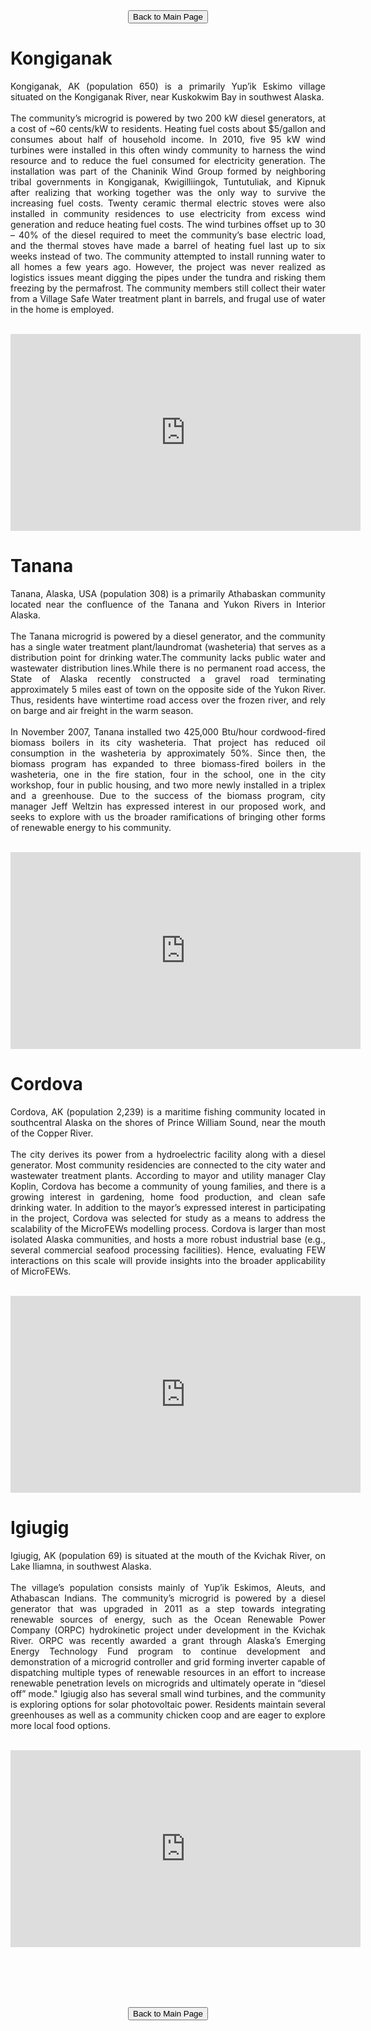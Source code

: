 <form action="https://mjc55.github.io/MicroFEWs_Legacy/" align="center">
<input type="submit" value="Back to Main Page" />
</form>



# Kongiganak

<div style="text-align: justify"> 
Kongiganak, AK (population 650) is a primarily Yup’ik Eskimo village situated on the Kongiganak River, near Kuskokwim Bay in southwest Alaska.
<br>
<br>
The community’s microgrid is powered by two 200 kW diesel generators, at a cost of ~60 cents/kW to residents. Heating fuel costs about $5/gallon and consumes 
about half of household income. In 2010, five 95 kW wind turbines were installed in this often windy community to harness the wind resource and to reduce the 
fuel consumed for electricity generation. The installation was part of the Chaninik Wind Group formed by neighboring tribal governments in Kongiganak, Kwigilliingok, 
Tuntutuliak, and Kipnuk after realizing that working together was the only way to survive the increasing fuel costs. Twenty ceramic thermal electric stoves were also 
installed in community residences to use electricity from excess wind generation and reduce heating fuel costs. The wind turbines offset up to 30 – 40% of the diesel 
required to meet the community’s base electric load, and the thermal stoves have made a barrel of heating fuel last up to six weeks instead of two. The community 
attempted to install running water to all homes a few years ago. However, the project was never realized as logistics issues meant digging the pipes under the tundra 
and risking them freezing by the permafrost. The community members still collect their water from a Village Safe Water treatment plant in barrels, and frugal use of 
water in the home is employed.
  <br>
  <br>
</div>

<p align="center">
<iframe width="560" height="315" src="https://www.youtube.com/embed/90n9ga3SOQQ" title="YouTube video player" frameborder="0" allow="accelerometer; autoplay; clipboard-write; encrypted-media; gyroscope; picture-in-picture" allowfullscreen></iframe>
</p>


# Tanana

<div style="text-align: justify"> 
Tanana, Alaska, USA (population 308) is a primarily Athabaskan community located near the confluence of the Tanana and Yukon Rivers in Interior Alaska.
<br>
  <br>
The Tanana microgrid is powered by a diesel generator, and the community has a single water treatment plant/laundromat (washeteria) that serves as a distribution 
point for drinking water.The community lacks public water and wastewater distribution lines.While there is no permanent road access, the State of Alaska recently 
constructed a gravel road terminating approximately 5 miles east of town on the opposite side of the Yukon River. Thus, residents have wintertime road access over 
the frozen river, and rely on barge and air freight in the warm season.
<br>
  <br>
In November 2007, Tanana installed two 425,000 Btu/hour cordwood-fired biomass boilers in its city washeteria. That project has reduced oil consumption in the 
washeteria by approximately 50%. Since then, the biomass program has expanded to three biomass-fired boilers in the washeteria, one in the fire station, four 
in the school, one in the city workshop, four in public housing, and two more newly installed in a triplex and a greenhouse. Due to the success of the biomass 
program, city manager Jeff Weltzin has expressed interest in our proposed work, and seeks to explore with us the broader ramifications of bringing other forms 
of renewable energy to his community.
  <br>
  <br>
</div>

<p align="center">
<iframe width="560" height="315" src="https://www.youtube.com/embed/oHKIsZjXMUM" title="YouTube video player" frameborder="0" allow="accelerometer; autoplay; clipboard-write; encrypted-media; gyroscope; picture-in-picture" allowfullscreen></iframe>
</p>

# Cordova


<div style="text-align: justify"> 
Cordova, AK (population 2,239) is a maritime fishing community located in southcentral Alaska on the shores of Prince William Sound, near the mouth of the Copper River.
<br>
  <br>
The city derives its power from a hydroelectric facility along with a diesel generator. Most community residencies are connected to the city water and wastewater treatment plants. According to mayor and utility manager Clay Koplin, Cordova has become a community of young families, and there is a growing interest in gardening, home food production, and clean safe drinking water. In addition to the mayor’s expressed interest in participating in the project, Cordova was selected for study as a means to address the scalability of the MicroFEWs modelling process. Cordova is larger than most isolated Alaska communities, and hosts a more robust industrial base (e.g., several commercial seafood processing facilities). Hence, evaluating FEW interactions on this scale will provide insights into the broader applicability of MicroFEWs.
  <br>
  <br>
</div>

<p align="center">
<iframe width="560" height="315" src="https://www.youtube.com/embed/hhOpyZcuCyk" title="YouTube video player" frameborder="0" allow="accelerometer; autoplay; clipboard-write; encrypted-media; gyroscope; picture-in-picture" allowfullscreen></iframe>
</p>




# Igiugig


<div style="text-align: justify"> 
Igiugig, AK (population 69) is situated at the mouth of the Kvichak River, on Lake Iliamna, in southwest Alaska.
  <br>
  <br>
The village’s population consists mainly of Yup’ik Eskimos, Aleuts, and Athabascan Indians. The community’s microgrid is powered by a diesel generator that was upgraded in 2011 as a step towards integrating renewable sources of energy, such as the Ocean Renewable Power Company (ORPC) hydrokinetic project under development in the Kvichak River. ORPC was recently awarded a grant through Alaska’s Emerging Energy Technology Fund program to continue development and demonstration of a microgrid controller and grid forming inverter capable of dispatching multiple types of renewable resources in an effort to increase renewable penetration levels on microgrids and ultimately operate in “diesel off” mode." Igiugig also has several small wind turbines, and the community is exploring options for solar photovoltaic power. Residents maintain several greenhouses as well as a community chicken coop and are eager to explore more local food options.
  <br>
  <br>
</div>

<p align="center">
<iframe width="560" height="315" src="https://www.youtube.com/embed/pMzxHf-VBfs" title="YouTube video player" frameborder="0" allow="accelerometer; autoplay; clipboard-write; encrypted-media; gyroscope; picture-in-picture" allowfullscreen></iframe>
</p>


<p>
  <br>
  <br>
  <br>
  <br>
</p>





<form action="https://mjc55.github.io/MicroFEWs_Legacy/" align="center">
<input type="submit" value="Back to Main Page" />
</form>

